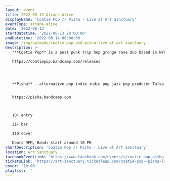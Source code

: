 ```yaml
---
layout: event
title: 2022-08-13 Arcane Alive
displayName: 'Coatie Pop // Pisha - Live at Art Sanctuary'
eventType: arcane-alive
date: '2022-08-13'
startDatetime: '2022-08-13 20:00:00'
endDatetime: '2022-08-14 00:00:00'
image: /img/uploads/coatie-pop-and-pisha-live-at-art-sanctuary
description: >-
   "**Coatie Pop** is a post punk trip hop grunge rave duo based in NYC"

   https://coatiepop.bandcamp.com/releases




   **Pisha** - alternative pop indie indie pop jazz pop producer Tulsa


   https://pisha.bandcamp.com



   18+ entry

   21+ bar

   $10 cover

   Doors 9PM, Bands start around 10 PM
shortDescription: 'Coatie Pop // Pisha - Live at Art Sanctuary'
location: Art Sanctuary
facebookEventLink: 'https://www.facebook.com/events/s/coatie-pop-pisha-live-at-art-s/411077830767228'
ticketsLink: 'https://art-sanctuary.ticketleap.com/coatie-pop--pisha-live-at-art-sanctuary'
cover: '10.00'
playlist: ''
---
```

